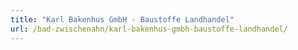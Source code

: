 ```yaml
---
title: "Karl Bakenhus GmbH - Baustoffe Landhandel"
url: /bad-zwischenahn/karl-bakenhus-gmbh-baustoffe-landhandel/
---
```

